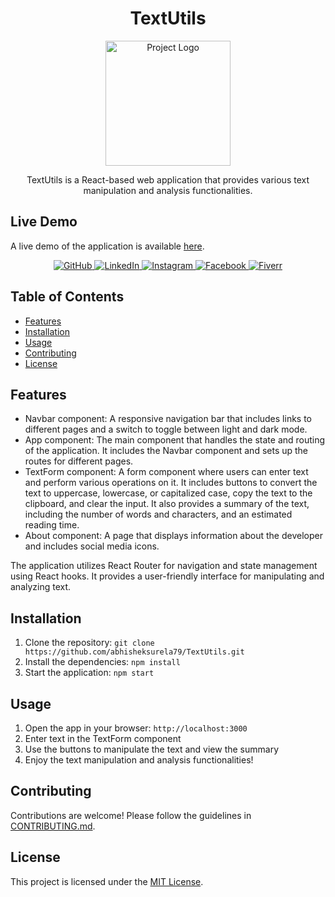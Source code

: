 <h1 align="center">TextUtils</h1>

<p align="center">
  <img src="https://files.mastodon.social/media_attachments/files/110/468/606/285/261/960/original/55f99bb55fea4bf5.png" alt="Project Logo" width="200">
</p>

<p align="center">
  TextUtils is a React-based web application that provides various text manipulation and analysis functionalities.
</p>

## Live Demo

A live demo of the application is available [here](https://textutils.abhisheksurela.in/).


<p align="center">
  <a href="https://github.com/abhisheksurela79" target="_blank">
    <img src="https://img.shields.io/badge/GitHub-abhisheksurela79-blue.svg?logo=github" alt="GitHub">
  </a>
  <a href="https://www.linkedin.com/in/abhisheksurela79" target="_blank">
    <img src="https://img.shields.io/badge/LinkedIn-Abhishek%20Surela-blue.svg?logo=linkedin" alt="LinkedIn">
  </a>
  <a href="https://www.instagram.com/abhi_81718" target="_blank">
    <img src="https://img.shields.io/badge/Instagram-abhi__81718-orange.svg?logo=instagram" alt="Instagram">
  </a>
  <a href="https://www.facebook.com/abhii.abhishekk" target="_blank">
    <img src="https://img.shields.io/badge/Facebook-abhii.abhishekk-blue.svg?logo=facebook" alt="Facebook">
  </a>
  <a href="https://www.fiverr.com/users/toscanioliviero" target="_blank">
    <img src="https://img.shields.io/badge/Fiverr-toscanioliviero-brightgreen.svg?logo=fiverr" alt="Fiverr">
  </a>
</p>

## Table of Contents

- [Features](#features)
- [Installation](#installation)
- [Usage](#usage)
- [Contributing](#contributing)
- [License](#license)

## Features

- Navbar component: A responsive navigation bar that includes links to different pages and a switch to toggle between light and dark mode.
- App component: The main component that handles the state and routing of the application. It includes the Navbar component and sets up the routes for different pages.
- TextForm component: A form component where users can enter text and perform various operations on it. It includes buttons to convert the text to uppercase, lowercase, or capitalized case, copy the text to the clipboard, and clear the input. It also provides a summary of the text, including the number of words and characters, and an estimated reading time.
- About component: A page that displays information about the developer and includes social media icons.

The application utilizes React Router for navigation and state management using React hooks. It provides a user-friendly interface for manipulating and analyzing text.

## Installation

1. Clone the repository: `git clone https://github.com/abhisheksurela79/TextUtils.git`
2. Install the dependencies: `npm install`
3. Start the application: `npm start`

## Usage

1. Open the app in your browser: `http://localhost:3000`
2. Enter text in the TextForm component
3. Use the buttons to manipulate the text and view the summary
4. Enjoy the text manipulation and analysis functionalities!

## Contributing

Contributions are welcome! Please follow the guidelines in [CONTRIBUTING.md](CONTRIBUTING.md).

## License

This project is licensed under the [MIT License](LICENSE).
